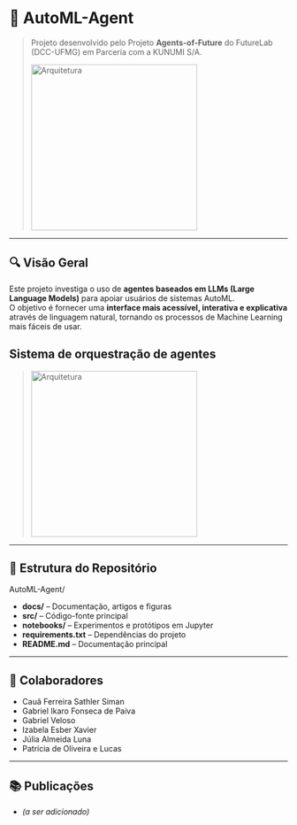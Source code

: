 # 🤖 AutoML-Agent

> Projeto desenvolvido pelo Projeto **Agents-of-Future** do FutureLab (DCC-UFMG) em Parceria com a KUNUMI S/A.
>  <p align="left">
>  <img src="https://github.com/PatriciaLucas/AutoML-Agent/blob/main/docs/slide_logos.png?raw=true" alt="Arquitetura" width="300"/>
>  </p> 

---

## 🔍 Visão Geral

Este projeto investiga o uso de **agentes baseados em LLMs (Large Language Models)** para apoiar usuários de sistemas AutoML.  
O objetivo é fornecer uma **interface mais acessível, interativa e explicativa** através de linguagem natural, tornando os processos de Machine Learning mais fáceis de usar.

## Sistema de orquestração de agentes
>  <p align="left">
>  <img src="https://github.com/PatriciaLucas/AutoML-Agent/blob/main/docs/sistema.png?raw=true" alt="Arquitetura" width="300"/>
>  </p> 


---

## 📂 Estrutura do Repositório

AutoML-Agent/
- **docs/** – Documentação, artigos e figuras
- **src/** – Código-fonte principal
- **notebooks/** – Experimentos e protótipos em Jupyter
- **requirements.txt** – Dependências do projeto
- **README.md** – Documentação principal


---

## 👥 Colaboradores

- Cauã Ferreira Sathler Siman
- Gabriel Ikaro Fonseca de Paiva
- Gabriel Veloso
- Izabela Esber Xavier
- Júlia Almeida Luna
- Patrícia de Oliveira e Lucas

---

## 📚 Publicações

- *(a ser adicionado)*

